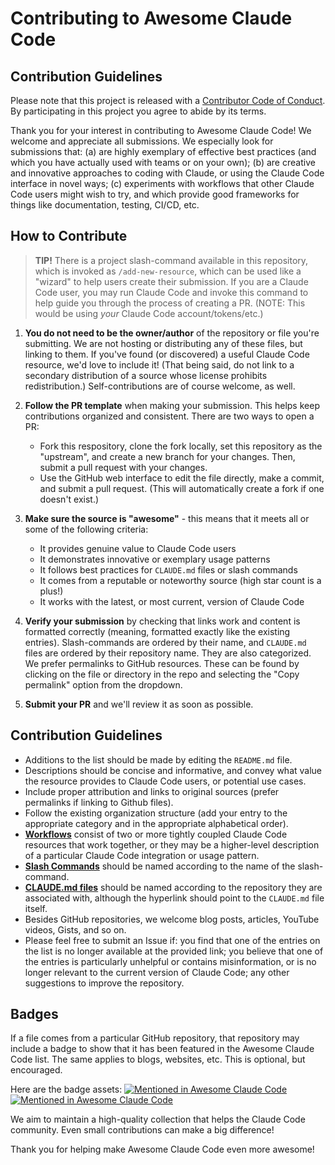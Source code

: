# Contributing to Awesome Claude Code

## Contribution Guidelines

Please note that this project is released with a [Contributor Code of Conduct](code-of-conduct.md). By participating in this project you agree to abide by its terms.

Thank you for your interest in contributing to Awesome Claude Code! We welcome and appreciate all submissions. We especially look for submissions that: (a) are highly exemplary of effective best practices (and which you have actually used with teams or on your own); (b) are creative and innovative approaches to coding with Claude, or using the Claude Code interface in novel ways; (c) experiments with workflows that other Claude Code users might wish to try, and which provide good frameworks for things like documentation, testing, CI/CD, etc.

## How to Contribute

> **TIP!** There is a project slash-command available in this repository, which is invoked as `/add-new-resource`, which can be used like a "wizard" to help users create their submission. If you are a Claude Code user, you may run Claude Code and invoke this command to help guide you through the process of creating a PR. (NOTE: This would be using _your_ Claude Code account/tokens/etc.)

1. **You do not need to be the owner/author** of the repository or file you're submitting. We are not hosting or distributing any of these files, but linking to them. If you've found (or discovered) a useful Claude Code resource, we'd love to include it! (That being said, do not link to a secondary distribution of a source whose license prohibits redistribution.) Self-contributions are of course welcome, as well.

2. **Follow the PR template** when making your submission. This helps keep contributions organized and consistent. There are two ways to open a PR:

   - Fork this respository, clone the fork locally, set this repository as the "upstream", and create a new branch for your changes. Then, submit a pull request with your changes.
   - Use the GitHub web interface to edit the file directly, make a commit, and submit a pull request. (This will automatically create a fork if one doesn't exist.)

3. **Make sure the source is "awesome"** - this means that it meets all or some of the following criteria:

   - It provides genuine value to Claude Code users
   - It demonstrates innovative or exemplary usage patterns
   - It follows best practices for `CLAUDE.md` files or slash commands
   - It comes from a reputable or noteworthy source (high star count is a plus!)
   - It works with the latest, or most current, version of Claude Code

4. **Verify your submission** by checking that links work and content is formatted correctly (meaning, formatted exactly like the existing entries). Slash-commands are ordered by their name, and `CLAUDE.md` files are ordered by their repository name. They are also categorized. We prefer permalinks to GitHub resources. These can be found by clicking on the file or directory in the repo and selecting the "Copy permalink" option from the dropdown.

5. **Submit your PR** and we'll review it as soon as possible.

## Contribution Guidelines

- Additions to the list should be made by editing the `README.md` file.
- Descriptions should be concise and informative, and convey what value the resource provides to Claude Code users, or potential use cases.
- Include proper attribution and links to original sources (prefer permalinks if linking to Github files).
- Follow the existing organization structure (add your entry to the appropriate category and in the appropriate alphabetical order).
- **[Workflows](README.md#workflows)** consist of two or more tightly coupled Claude Code resources that work together, or they may be a higher-level description of a particular Claude Code integration or usage pattern.
- **[Slash Commands](README.md#slash-commands)** should be named according to the name of the slash-command.
- **[CLAUDE.md files](README.md#claude-md-files)** should be named according to the repository they are associated with, although the hyperlink should point to the `CLAUDE.md` file itself.
- Besides GitHub repositories, we welcome blog posts, articles, YouTube videos, Gists, and so on.
- Please feel free to submit an Issue if: you find that one of the entries on the list is no longer available at the provided link; you believe that one of the entries is particularly unhelpful or contains misinformation, or is no longer relevant to the current version of Claude Code; any other suggestions to improve the repository.

## Badges

If a file comes from a particular GitHub repository, that repository may include a badge to show that it has been featured in the Awesome Claude Code list. The same applies to blogs, websites, etc. This is optional, but encouraged.

Here are the badge assets:
[![Mentioned in Awesome Claude Code](https://awesome.re/mentioned-badge.svg)](https://github.com/hesreallyhim/awesome-claude-code)
[![Mentioned in Awesome Claude Code](https://awesome.re/mentioned-badge-flat.svg)](https://github.com/hesreallyhim/awesome-claude-code)

We aim to maintain a high-quality collection that helps the Claude Code community. Even small contributions can make a big difference!

Thank you for helping make Awesome Claude Code even more awesome!

